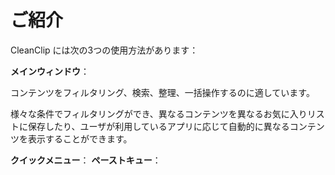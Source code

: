 # ご紹介

CleanClip には次の3つの使用方法があります：

**メインウィンドウ**：

コンテンツをフィルタリング、検索、整理、一括操作するのに適しています。

様々な条件でフィルタリングができ、異なるコンテンツを異なるお気に入りリストに保存したり、ユーザが利用しているアプリに応じて自動的に異なるコンテンツを表示することができます。

**クイックメニュー**：
**ペーストキュー**：